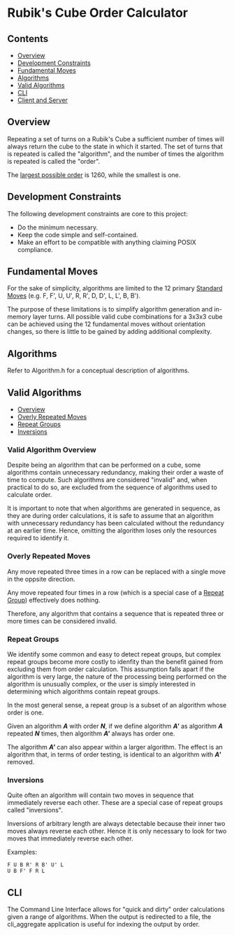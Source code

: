# Rubik's Cube Order Calculator

## Contents
* [Overview](#overview)
* [Development Constraints](#development-constraints)
* [Fundamental Moves](#fundamental-moves)
* [Algorithms](#algorithms)
* [Valid Algorithms](#valid-algorithms)
* [CLI](#cli)
* [Client and Server](#client-and-server)

## Overview
Repeating a set of turns on a Rubik's Cube a sufficient number of times will
always return the cube to the state in which it started. The set of turns that
is repeated is called the "algorithm", and the number of times the algorithm is
repeated is called the "order".

The [largest possible order](https://en.wikipedia.org/wiki/Rubik's_Cube_group#Group_structure)
is 1260, while the smallest is one.

## Development Constraints
The following development constraints are core to this project:

* Do the minimum necessary.
* Keep the code simple and self-contained.
* Make an effort to be compatible with anything claiming POSIX compliance.

## Fundamental Moves
For the sake of simplicity, algorithms are limited to the 12 primary [Standard
Moves](https://www.speedsolving.com/wiki/index.php/NxNxN_Notation) (e.g. F, F',
U, U', R, R', D, D', L, L', B, B').

The purpose of these limitations is to simplify algorithm generation and
in-memory layer turns. All possible valid cube combinations for a 3x3x3 cube
can be achieved using the 12 fundamental moves without orientation changes, so
there is little to be gained by adding additional complexity.

## Algorithms
Refer to Algorithm.h for a conceptual description of algorithms.

## Valid Algorithms
* [Overview](#valid-algorithm-overview)
* [Overly Repeated Moves](#overly-repeated-moves)
* [Repeat Groups](#repeat-groups)
* [Inversions](#inversions)

### Valid Algorithm Overview
Despite being an algorithm that can be performed on a cube, some algorithms
contain unnecessary redundancy, making their order a waste of time to compute.
Such algorithms are considered "invalid" and, when practical to do so, are
excluded from the sequence of algorithms used to calculate order.

It is important to note that when algorithms are generated in sequence, as they
are during order calculations, it is safe to assume that an algorithm with
unnecessary redundancy has been calculated without the redundancy at an earlier
time. Hence, omitting the algorithm loses only the resources required to
identify it.

### Overly Repeated Moves
Any move repeated three times in a row can be replaced with a single move in
the oppsite direction.

Any move repeated four times in a row (which is a special case of a [Repeat
Group](#repeat-groups)) effectively does nothing.

Therefore, any algorithm that contains a sequence that is repeated three or 
more times can be considered invalid.

### Repeat Groups
We identify some common and easy to detect repeat groups, but complex repeat
groups become more costly to idenfity than the benefit gained from excluding
them from order calculation. This assumption falls apart if the algorithm is
very large, the nature of the processing being performed on the algorithm is
unusually complex, or the user is simply interested in determining which
algorithms contain repeat groups.

In the most general sense, a repeat group is a subset of an algorithm whose
order is one.

Given an algorithm ***A*** with order ***N***, if we define algorithm ***A'***
as algorithm ***A*** repeated ***N*** times, then algorithm ***A'*** always has
order one.

The algorithm ***A'*** can also appear within a larger algorithm. The effect is
an algorithm that, in terms of order testing, is identical to an algorithm with
***A'*** removed.

### Inversions
Quite often an algorithm will contain two moves in sequence that immediately
reverse each other. These are a special case of repeat groups called
"inversions".

Inversions of arbitrary length are always detectable because their inner two
moves always reverse each other. Hence it is only necessary to look for two
moves that immediately reverse each other.

Examples:
```
F U B R' R B' U' L
U B F' F R L
```

## CLI
The Command Line Interface allows for "quick and dirty" order calculations
given a range of algorithms. When the output is redirected to a file, the
cli_aggregate application is useful for indexing the output by order.
